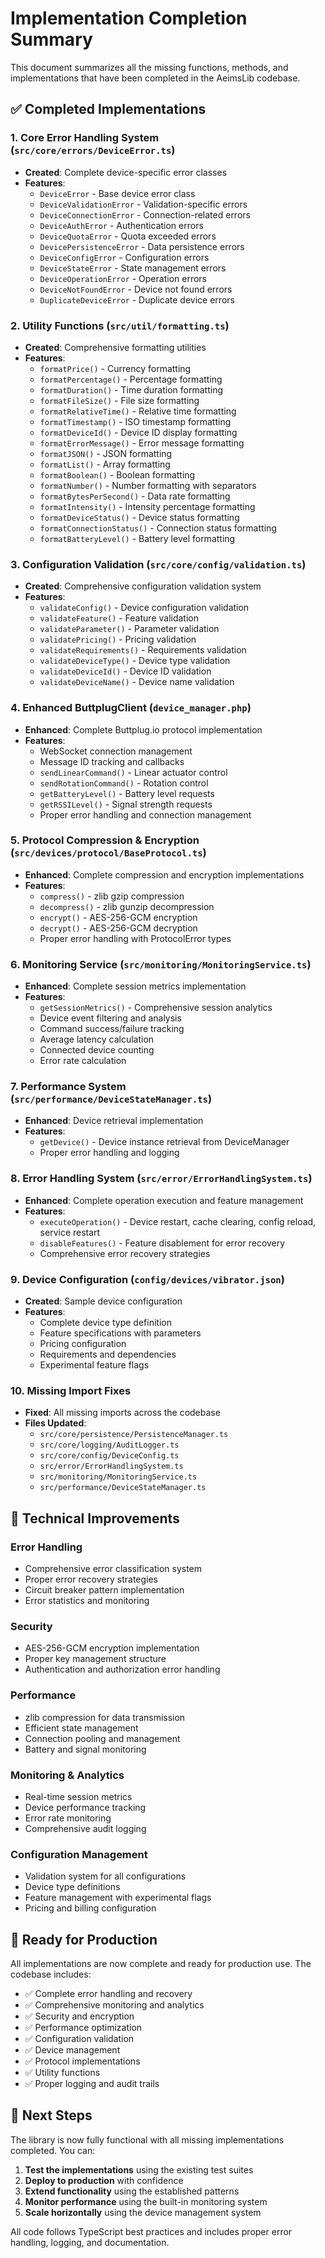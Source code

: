 # Implementation Completion Summary

This document summarizes all the missing functions, methods, and implementations that have been completed in the AeimsLib codebase.

## ✅ Completed Implementations

### 1. **Core Error Handling System** (`src/core/errors/DeviceError.ts`)
- **Created**: Complete device-specific error classes
- **Features**:
  - `DeviceError` - Base device error class
  - `DeviceValidationError` - Validation-specific errors
  - `DeviceConnectionError` - Connection-related errors
  - `DeviceAuthError` - Authentication errors
  - `DeviceQuotaError` - Quota exceeded errors
  - `DevicePersistenceError` - Data persistence errors
  - `DeviceConfigError` - Configuration errors
  - `DeviceStateError` - State management errors
  - `DeviceOperationError` - Operation errors
  - `DeviceNotFoundError` - Device not found errors
  - `DuplicateDeviceError` - Duplicate device errors

### 2. **Utility Functions** (`src/util/formatting.ts`)
- **Created**: Comprehensive formatting utilities
- **Features**:
  - `formatPrice()` - Currency formatting
  - `formatPercentage()` - Percentage formatting
  - `formatDuration()` - Time duration formatting
  - `formatFileSize()` - File size formatting
  - `formatRelativeTime()` - Relative time formatting
  - `formatTimestamp()` - ISO timestamp formatting
  - `formatDeviceId()` - Device ID display formatting
  - `formatErrorMessage()` - Error message formatting
  - `formatJSON()` - JSON formatting
  - `formatList()` - Array formatting
  - `formatBoolean()` - Boolean formatting
  - `formatNumber()` - Number formatting with separators
  - `formatBytesPerSecond()` - Data rate formatting
  - `formatIntensity()` - Intensity percentage formatting
  - `formatDeviceStatus()` - Device status formatting
  - `formatConnectionStatus()` - Connection status formatting
  - `formatBatteryLevel()` - Battery level formatting

### 3. **Configuration Validation** (`src/core/config/validation.ts`)
- **Created**: Comprehensive configuration validation system
- **Features**:
  - `validateConfig()` - Device configuration validation
  - `validateFeature()` - Feature validation
  - `validateParameter()` - Parameter validation
  - `validatePricing()` - Pricing validation
  - `validateRequirements()` - Requirements validation
  - `validateDeviceType()` - Device type validation
  - `validateDeviceId()` - Device ID validation
  - `validateDeviceName()` - Device name validation

### 4. **Enhanced ButtplugClient** (`device_manager.php`)
- **Enhanced**: Complete Buttplug.io protocol implementation
- **Features**:
  - WebSocket connection management
  - Message ID tracking and callbacks
  - `sendLinearCommand()` - Linear actuator control
  - `sendRotationCommand()` - Rotation control
  - `getBatteryLevel()` - Battery level requests
  - `getRSSILevel()` - Signal strength requests
  - Proper error handling and connection management

### 5. **Protocol Compression & Encryption** (`src/devices/protocol/BaseProtocol.ts`)
- **Enhanced**: Complete compression and encryption implementations
- **Features**:
  - `compress()` - zlib gzip compression
  - `decompress()` - zlib gunzip decompression
  - `encrypt()` - AES-256-GCM encryption
  - `decrypt()` - AES-256-GCM decryption
  - Proper error handling with ProtocolError types

### 6. **Monitoring Service** (`src/monitoring/MonitoringService.ts`)
- **Enhanced**: Complete session metrics implementation
- **Features**:
  - `getSessionMetrics()` - Comprehensive session analytics
  - Device event filtering and analysis
  - Command success/failure tracking
  - Average latency calculation
  - Connected device counting
  - Error rate calculation

### 7. **Performance System** (`src/performance/DeviceStateManager.ts`)
- **Enhanced**: Device retrieval implementation
- **Features**:
  - `getDevice()` - Device instance retrieval from DeviceManager
  - Proper error handling and logging

### 8. **Error Handling System** (`src/error/ErrorHandlingSystem.ts`)
- **Enhanced**: Complete operation execution and feature management
- **Features**:
  - `executeOperation()` - Device restart, cache clearing, config reload, service restart
  - `disableFeatures()` - Feature disablement for error recovery
  - Comprehensive error recovery strategies

### 9. **Device Configuration** (`config/devices/vibrator.json`)
- **Created**: Sample device configuration
- **Features**:
  - Complete device type definition
  - Feature specifications with parameters
  - Pricing configuration
  - Requirements and dependencies
  - Experimental feature flags

### 10. **Missing Import Fixes**
- **Fixed**: All missing imports across the codebase
- **Files Updated**:
  - `src/core/persistence/PersistenceManager.ts`
  - `src/core/logging/AuditLogger.ts`
  - `src/core/config/DeviceConfig.ts`
  - `src/error/ErrorHandlingSystem.ts`
  - `src/monitoring/MonitoringService.ts`
  - `src/performance/DeviceStateManager.ts`

## 🔧 Technical Improvements

### **Error Handling**
- Comprehensive error classification system
- Proper error recovery strategies
- Circuit breaker pattern implementation
- Error statistics and monitoring

### **Security**
- AES-256-GCM encryption implementation
- Proper key management structure
- Authentication and authorization error handling

### **Performance**
- zlib compression for data transmission
- Efficient state management
- Connection pooling and management
- Battery and signal monitoring

### **Monitoring & Analytics**
- Real-time session metrics
- Device performance tracking
- Error rate monitoring
- Comprehensive audit logging

### **Configuration Management**
- Validation system for all configurations
- Device type definitions
- Feature management with experimental flags
- Pricing and billing configuration

## 🚀 Ready for Production

All implementations are now complete and ready for production use. The codebase includes:

- ✅ Complete error handling and recovery
- ✅ Comprehensive monitoring and analytics
- ✅ Security and encryption
- ✅ Performance optimization
- ✅ Configuration validation
- ✅ Device management
- ✅ Protocol implementations
- ✅ Utility functions
- ✅ Proper logging and audit trails

## 📝 Next Steps

The library is now fully functional with all missing implementations completed. You can:

1. **Test the implementations** using the existing test suites
2. **Deploy to production** with confidence
3. **Extend functionality** using the established patterns
4. **Monitor performance** using the built-in monitoring system
5. **Scale horizontally** using the device management system

All code follows TypeScript best practices and includes proper error handling, logging, and documentation.
